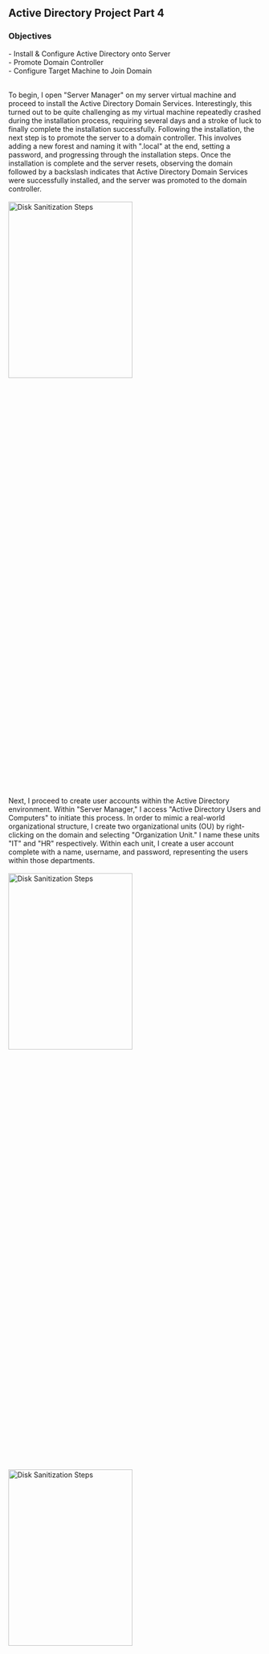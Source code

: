 <h2>Active Directory Project Part 4</h2>

<h3>Objectives</h3>
- Install & Configure Active Directory onto Server 
<br />
- Promote Domain Controller
<br />
- Configure Target Machine to Join Domain 
<br />
<br />

To begin, I open "Server Manager" on my server virtual machine and proceed to install the Active Directory Domain Services. Interestingly, this turned out to be quite challenging as my virtual machine repeatedly crashed during the installation process, requiring several days and a stroke of luck to finally complete the installation successfully. Following the installation, the next step is to promote the server to a domain controller. This involves adding a new forest and naming it with ".local" at the end, setting a password, and progressing through the installation steps. Once the installation is complete and the server resets, observing the domain followed by a backslash indicates that Active Directory Domain Services were successfully installed, and the server was promoted to the domain controller.
<br />
<br />
<img src="https://github.com/Yagoobz/ActiveDirectoryProjectPart4/assets/145611184/7a57e190-6138-42e2-b4d2-dfbaa05d9d7d" height="30%" width="70%" alt="Disk Sanitization Steps"/>

Next, I proceed to create user accounts within the Active Directory environment. Within "Server Manager," I access "Active Directory Users and Computers" to initiate this process. In order to mimic a real-world organizational structure, I create two organizational units (OU) by right-clicking on the domain and selecting "Organization Unit." I name these units "IT" and "HR" respectively. Within each unit, I create a user account complete with a name, username, and password, representing the users within those departments.
<br />
<br />
<img src="https://github.com/Yagoobz/ActiveDirectoryProjectPart4/assets/145611184/7bf0133c-0b64-4388-98fd-8a93a75c9222" height="30%" width="70%" alt="Disk Sanitization Steps"/>
<br />
<br />
<img src="https://github.com/Yagoobz/ActiveDirectoryProjectPart4/assets/145611184/b5e8ab27-d733-40e9-8570-e0af4cf99e73" height="30%" width="70%" alt="Disk Sanitization Steps"/>

With the Active Directory setup and the server functioning as a domain controller, I proceed to integrate the Windows target machine into the newly established domain and authenticate it using one of the organizational units. Initially, I update the DNS server address on the target machine to point to the domain controller, ensuring correctness. Next, I access "Advanced system settings" and modify the domain to "(myname).local." Following this, I input the correct administrator credentials, successfully connecting the target machine to the domain.
<br />
<br />
<img src="..." height="30%" width="70%" alt="Disk Sanitization Steps"/>

After restarting the virtual machine, I attempt to log in using one of the newly created user accounts. Upon selecting "Other user" for sign-in, the login prompt correctly points to my domain, indicating successful integration. Everything seems to be functioning perfectly!
<br />
<br />
<img src="..." height="30%" width="70%" alt="Disk Sanitization Steps"/>
